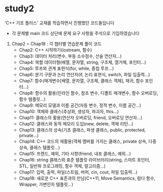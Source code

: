 # study2
'C++ 기초 플러스' 교재를 학습하면서 진행했던 코드들입니다
* 각 문제별 main 코드 상단에 문제 요구 사항을 주석으로 기입하였습니다
1. Chap2 ~ Chap18 : 각 챕터별 연습문제 풀이 코드
     - Chap2: C++ 시작하기(iostream, 함수)
     - Chap3: 데이터 처리(변수, 부동 소수점수, 산술 연산자...)
     - Chap4: 복합 데이터형(배열, 문자열, string, 구조체, 열거체, 포인터...)
     - Chap5: 루프와 관계 표현식(for, while, 중첩 루프...)
     - Chap6: 분기 구문과 논리 연산자(if, 논리 표현식, switch, 파일 입출력...)
     - Chap7: 함수(매개변수[배열, 문자열, 구조체, 클래스 객체], 재귀, 함수 포인터...)
     - Chap8: 함수의 활용(인라인 함수, 참조 변수, 디폴트 매개변수, 함수 오버로딩, 함수 템플릿...)
     - Chap9: 메모리 모델과 이름 공간(자동 변수, 정적 변수, 이름 공간...)
     - Chap10: 객체와 클래스(추상화, 생성자, 파괴자, this...)
     - Chap11: 클래스의 활용(연산자 오버로딩, friend, 오버로딩 연산자...)
     - Chap12: 클래스와 동적 메모리 도입(new, delete, 객체 리턴...)
     - Chap13: 클래스의 상속(기초 클래스, 파생 클래스, public, protected, private...)
     - Chap14: C++ 코드의 재활용(객체 멤버를 가지는 클래스, private 상속, 다중 상속, 클래스 템플릿...)
     - Chap15: 프렌드, 예외, 기타 사항(friend, 내포 클래스, 예외...)
     - Chap16: string 클래스와 표준 템플릿 라이브러리(string, 스마트 포인터, STL, 일반화 프로그래밍, 함수 객체, 알고리즘...)
     - Chap17: 입력, 출력, 파일(스트림, 버퍼, cin, cout, 파일 입출력...)
     - Chap18: 새로운 C++ 표준과의 만남(C++11, Move Semantics, 람다 함수, Wrapper, 가변인자 템플릿...)
